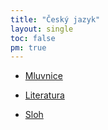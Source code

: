 ```yaml
---
title: "Český jazyk"
layout: single
toc: false
pm: true
---
```

<div id="menu">
    <section id="menu-section">

- [Mluvnice](/notes/school/czech/czech-grammar/)
- [Literatura](/notes/school/czech/literature/)
- [Sloh](/notes/school/czech/stylistics/)
    
    </section>
</div>